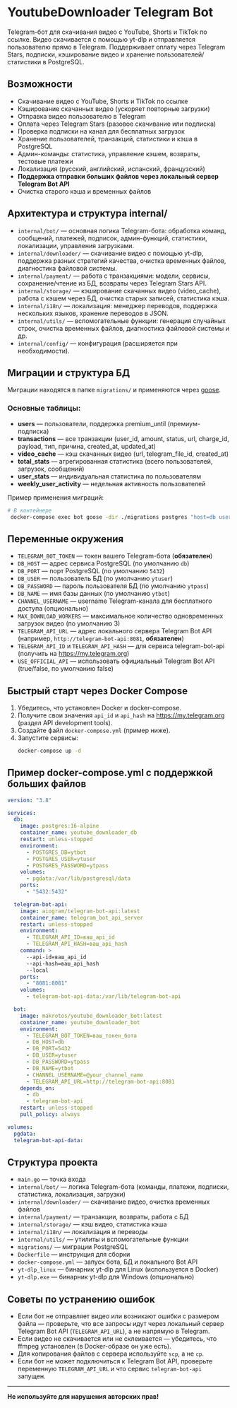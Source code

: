 # YoutubeDownloader Telegram Bot

Telegram-бот для скачивания видео с YouTube, Shorts и TikTok по ссылке. Видео скачивается с помощью yt-dlp и отправляется пользователю прямо в Telegram. Поддерживает оплату через Telegram Stars, подписки, кэширование видео и хранение пользователей/статистики в PostgreSQL.

## Возможности

- Скачивание видео с YouTube, Shorts и TikTok по ссылке
- Кэширование скачанных видео (ускоряет повторные загрузки)
- Отправка видео пользователю в Telegram
- Оплата через Telegram Stars (разовое скачивание или подписка)
- Проверка подписки на канал для бесплатных загрузок
- Хранение пользователей, транзакций, статистики и кэша в PostgreSQL
- Админ-команды: статистика, управление кэшем, возвраты, тестовые платежи
- Локализация (русский, английский, испанский, французский)
- **Поддержка отправки больших файлов через локальный сервер Telegram Bot API**
- Очистка старого кэша и временных файлов

## Архитектура и структура internal/

- `internal/bot/` — основная логика Telegram-бота: обработка команд, сообщений, платежей, подписок, админ-функций, статистики, локализации, управления загрузками.
- `internal/downloader/` — скачивание видео с помощью yt-dlp, поддержка разных стратегий качества, очистка временных файлов, диагностика файловой системы.
- `internal/payment/` — работа с транзакциями: модели, сервисы, сохранение/чтение из БД, возвраты через Telegram Stars API.
- `internal/storage/` — кэширование скачанных видео (video_cache), работа с кэшем через БД, очистка старых записей, статистика кэша.
- `internal/i18n/` — локализация: менеджер переводов, поддержка нескольких языков, хранение переводов в JSON.
- `internal/utils/` — вспомогательные функции: генерация случайных строк, очистка временных файлов, диагностика файловой системы и др.
- `internal/config/` — конфигурация (расширяется при необходимости).

## Миграции и структура БД

Миграции находятся в папке `migrations/` и применяются через [goose](https://github.com/pressly/goose).

### Основные таблицы:
- **users** — пользователи, поддержка premium_until (премиум-подписка)
- **transactions** — все транзакции (user_id, amount, status, url, charge_id, payload, тип, причина, created_at, updated_at)
- **video_cache** — кэш скачанных видео (url, telegram_file_id, created_at)
- **total_stats** — агрегированная статистика (всего пользователей, загрузок, сообщений)
- **user_stats** — индивидуальная статистика по пользователям
- **weekly_user_activity** — недельная активность пользователей

Пример применения миграций:
```sh
# В контейнере
 docker-compose exec bot goose -dir ./migrations postgres "host=db user=ytuser password=ytpass dbname=ytbot sslmode=disable" up
```

## Переменные окружения

- `TELEGRAM_BOT_TOKEN` — токен вашего Telegram-бота (**обязателен**)
- `DB_HOST` — адрес сервиса PostgreSQL (по умолчанию `db`)
- `DB_PORT` — порт PostgreSQL (по умолчанию `5432`)
- `DB_USER` — пользователь БД (по умолчанию `ytuser`)
- `DB_PASSWORD` — пароль пользователя БД (по умолчанию `ytpass`)
- `DB_NAME` — имя базы данных (по умолчанию `ytbot`)
- `CHANNEL_USERNAME` — username Telegram-канала для бесплатного доступа (опционально)
- `MAX_DOWNLOAD_WORKERS` — максимальное количество одновременных загрузок видео (по умолчанию 3)
- `TELEGRAM_API_URL` — адрес локального сервера Telegram Bot API (например, `http://telegram-bot-api:8081`, **обязателен**)
- `TELEGRAM_API_ID` и `TELEGRAM_API_HASH` — для сервиса telegram-bot-api (получить на https://my.telegram.org)
- `USE_OFFICIAL_API` — использовать официальный Telegram Bot API (true/false, по умолчанию false)

## Быстрый старт через Docker Compose

1. Убедитесь, что установлен Docker и docker-compose.
2. Получите свои значения `api_id` и `api_hash` на https://my.telegram.org (раздел API development tools).
3. Создайте файл `docker-compose.yml` (пример ниже).
4. Запустите сервисы:
   ```sh
   docker-compose up -d
   ```

## Пример docker-compose.yml с поддержкой больших файлов

```yaml
version: "3.8"

services:
  db:
    image: postgres:16-alpine
    container_name: youtube_downloader_db
    restart: unless-stopped
    environment:
      - POSTGRES_DB=ytbot
      - POSTGRES_USER=ytuser
      - POSTGRES_PASSWORD=ytpass
    volumes:
      - pgdata:/var/lib/postgresql/data
    ports:
      - "5432:5432"

  telegram-bot-api:
    image: aiogram/telegram-bot-api:latest
    container_name: telegram_bot_api_server
    restart: unless-stopped
    environment:
      - TELEGRAM_API_ID=ваш_api_id
      - TELEGRAM_API_HASH=ваш_api_hash
    command: >
      --api-id=ваш_api_id
      --api-hash=ваш_api_hash
      --local
    ports:
      - "8081:8081"
    volumes:
      - telegram-bot-api-data:/var/lib/telegram-bot-api

  bot:
    image: makrotos/youtube_downloader_bot:latest
    container_name: youtube_downloader_bot
    environment:
      - TELEGRAM_BOT_TOKEN=ваш_токен_бота
      - DB_HOST=db
      - DB_PORT=5432
      - DB_USER=ytuser
      - DB_PASSWORD=ytpass
      - DB_NAME=ytbot
      - CHANNEL_USERNAME=@your_channel_name
      - TELEGRAM_API_URL=http://telegram-bot-api:8081
    depends_on:
      - db
      - telegram-bot-api
    restart: unless-stopped
    pull_policy: always

volumes:
  pgdata:
  telegram-bot-api-data:
```

## Структура проекта

- `main.go` — точка входа
- `internal/bot/` — логика Telegram-бота (команды, платежи, подписки, статистика, локализация, загрузки)
- `internal/downloader/` — скачивание видео, очистка временных файлов
- `internal/payment/` — транзакции, возвраты, работа с БД
- `internal/storage/` — кэш видео, статистика кэша
- `internal/i18n/` — локализация и переводы
- `internal/utils/` — утилиты и вспомогательные функции
- `migrations/` — миграции PostgreSQL
- `Dockerfile` — инструкция для сборки
- `docker-compose.yml` — запуск бота, БД и локального Bot API
- `yt-dlp_linux` — бинарник yt-dlp для Linux (используется в Docker)
- `yt-dlp.exe` — бинарник yt-dlp для Windows (опционально)

## Советы по устранению ошибок

- Если бот не отправляет видео или возникают ошибки с размером файла — проверьте, что все запросы идут через локальный сервер Telegram Bot API (`TELEGRAM_API_URL`), а не напрямую в Telegram.
- Если видео не скачивается или не склеивается — убедитесь, что ffmpeg установлен (в Docker-образе он уже есть).
- Для копирования файлов с сервера используйте `scp`, а не `cp`.
- Если бот не может подключиться к Telegram Bot API, проверьте переменную `TELEGRAM_API_URL` и что сервис `telegram-bot-api` запущен.

---

**Не используйте для нарушения авторских прав!**
